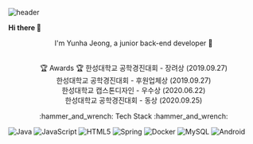 ![header](https://capsule-render.vercel.app/api?type=wave&color=auto&height=300&section=header&section=footer&text=yunha%20repository📑&fontSize=50)


  
**Hi there 👋**<br/>
<p align="center">
I'm Yunha Jeong, a junior back-end developer 🐤 <br/><br/>
</p>

<p align="center">
🏆 Awards 🏆
한성대학교 공학경진대회 - 장려상 (2019.09.27) <br/>
한성대학교 공학경진대회 - 후원업체상 (2019.09.27) <br/>
한성대학교 캡스톤디자인 - 우수상 (2020.06.22) <br/>
한성대학교 공학경진대회 - 동상 (2020.09.25) <br/>
</p>
<p align="center">
 ​:hammer_and_wrench:​ Tech Stack ​:hammer_and_wrench:​

<img alt="Java" src="https://img.shields.io/badge/java-%23ED8B00.svg?&style=for-the-badge&logo=java&logoColor=white"/> <img alt="JavaScript" src="https://img.shields.io/badge/javascript%20-%23323330.svg?&style=for-the-badge&logo=javascript&logoColor=%23F7DF1E"/> <img alt="HTML5" src="https://img.shields.io/badge/html5%20-%23E34F26.svg?&style=for-the-badge&logo=html5&logoColor=white"/> <img alt="Spring" src="https://img.shields.io/badge/spring%20-%236DB33F.svg?&style=for-the-badge&logo=spring&logoColor=white"/> <img alt="Docker" src="https://img.shields.io/badge/docker%20-%230db7ed.svg?&style=for-the-badge&logo=docker&logoColor=white"/> <img alt="MySQL" src="https://img.shields.io/badge/mysql-%2300f.svg?&style=for-the-badge&logo=mysql&logoColor=white"/> <img alt="Android" src="https://img.shields.io/badge/Android-3DDC84?style=for-the-badge&logo=android&logoColor=white" />

</p>

<!--
**yunhaDevGit/yunhaDevGit** is a ✨ _special_ ✨ repository because its `README.md` (this file) appears on your GitHub profile.

Here are some ideas to get you started:

- 🔭 I’m currently working on ...
- 🌱 I’m currently learning ...
- 👯 I’m looking to collaborate on ...
- 🤔 I’m looking for help with ...
- 💬 Ask me about ...
- 📫 How to reach me: ...
- 😄 Pronouns: ...
- ⚡ Fun fact: ...
-->
